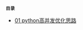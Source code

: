 **`目录`**

* [01 python高并发优化思路](https://github.com/ucookie/share/tree/master/01_python高并发优化思路 "点击进入")
